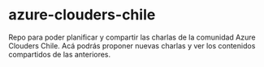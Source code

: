 # azure-clouders-chile
Repo para poder planificar y compartir las charlas de la comunidad Azure Clouders Chile. Acá podrás proponer nuevas charlas y ver los contenidos compartidos de las anteriores.
